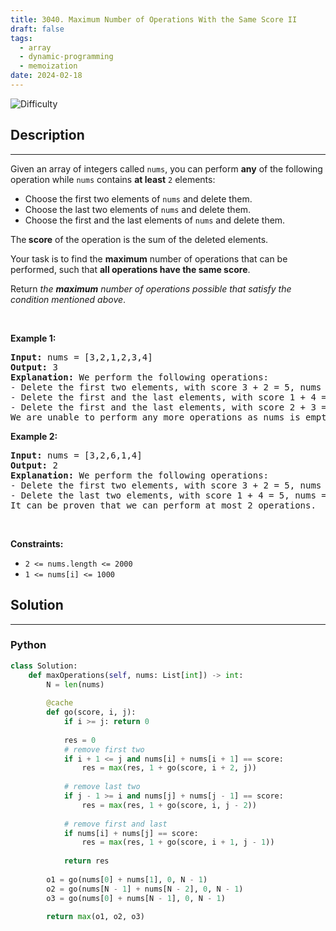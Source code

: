 ```yaml
---
title: 3040. Maximum Number of Operations With the Same Score II
draft: false
tags: 
  - array
  - dynamic-programming
  - memoization
date: 2024-02-18
---
```


![Difficulty](https://img.shields.io/badge/Difficulty-Medium-blue.svg)

## Description

---
<p>Given an array of integers called <code>nums</code>, you can perform <strong>any</strong> of the following operation while <code>nums</code> contains <strong>at least</strong> <code>2</code> elements:</p>

<ul>
	<li>Choose the first two elements of <code>nums</code> and delete them.</li>
	<li>Choose the last two elements of <code>nums</code> and delete them.</li>
	<li>Choose the first and the last elements of <code>nums</code> and delete them.</li>
</ul>

<p>The<strong> score</strong> of the operation is the sum of the deleted elements.</p>

<p>Your task is to find the <strong>maximum</strong> number of operations that can be performed, such that <strong>all operations have the same score</strong>.</p>

<p>Return <em>the <strong>maximum</strong> number of operations possible that satisfy the condition mentioned above</em>.</p>

<p>&nbsp;</p>
<p><strong class="example">Example 1:</strong></p>

<pre>
<strong>Input:</strong> nums = [3,2,1,2,3,4]
<strong>Output:</strong> 3
<strong>Explanation:</strong> We perform the following operations:
- Delete the first two elements, with score 3 + 2 = 5, nums = [1,2,3,4].
- Delete the first and the last elements, with score 1 + 4 = 5, nums = [2,3].
- Delete the first and the last elements, with score 2 + 3 = 5, nums = [].
We are unable to perform any more operations as nums is empty.
</pre>

<p><strong class="example">Example 2:</strong></p>

<pre>
<strong>Input:</strong> nums = [3,2,6,1,4]
<strong>Output:</strong> 2
<strong>Explanation:</strong> We perform the following operations:
- Delete the first two elements, with score 3 + 2 = 5, nums = [6,1,4].
- Delete the last two elements, with score 1 + 4 = 5, nums = [6].
It can be proven that we can perform at most 2 operations.
</pre>

<p>&nbsp;</p>
<p><strong>Constraints:</strong></p>

<ul>
	<li><code>2 &lt;= nums.length &lt;= 2000</code></li>
	<li><code>1 &lt;= nums[i] &lt;= 1000</code></li>
</ul>


## Solution

---
### Python
``` py title='maximum-number-of-operations-with-the-same-score-ii'
class Solution:
    def maxOperations(self, nums: List[int]) -> int:
        N = len(nums)
        
        @cache
        def go(score, i, j):
            if i >= j: return 0
            
            res = 0
            # remove first two
            if i + 1 <= j and nums[i] + nums[i + 1] == score:
                res = max(res, 1 + go(score, i + 2, j))
            
            # remove last two
            if j - 1 >= i and nums[j] + nums[j - 1] == score:
                res = max(res, 1 + go(score, i, j - 2))
            
            # remove first and last
            if nums[i] + nums[j] == score:
                res = max(res, 1 + go(score, i + 1, j - 1))
                
            return res
        
        o1 = go(nums[0] + nums[1], 0, N - 1)
        o2 = go(nums[N - 1] + nums[N - 2], 0, N - 1)
        o3 = go(nums[0] + nums[N - 1], 0, N - 1)
        
        return max(o1, o2, o3)

```

